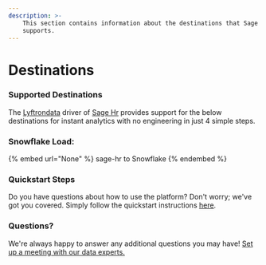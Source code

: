 ```yaml
---
description: >-
    This section contains information about the destinations that Sage Hr
    supports.
---
```


# Destinations

### Supported Destinations

The [Lyftrondata](https://www.lyftrondata.com/) driver of [Sage Hr](None) provides support for the below destinations for instant analytics with no engineering in just 4 simple steps.

### Snowflake Load:

{% embed url="None" %}
sage-hr to Snowflake
{% endembed %}

### Quickstart Steps

Do you have questions about how to use the platform? Don't worry; we've got you covered. Simply follow the quickstart instructions [here](README.md).

### Questions? <a href="#questions" id="questions"></a>

We're always happy to answer any additional questions you may have! [Set up a meeting with our data experts.](https://www.lyftrondata.com/book-a-meeting/)
